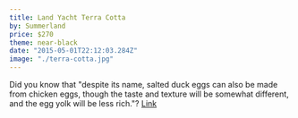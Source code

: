 ```yaml
---
title: Land Yacht Terra Cotta
by: Summerland
price: $270
theme: near-black
date: "2015-05-01T22:12:03.284Z"
image: "./terra-cotta.jpg"
---
```


Did you know that "despite its name, salted duck eggs can also be made from
chicken eggs, though the taste and texture will be somewhat different, and the
egg yolk will be less rich."? [Link](http://en.wikipedia.org/wiki/Salted_duck_egg)